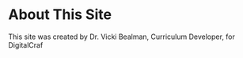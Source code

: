 # About This Site

This site was created by Dr. Vicki Bealman, Curriculum Developer, for DigitalCraf
